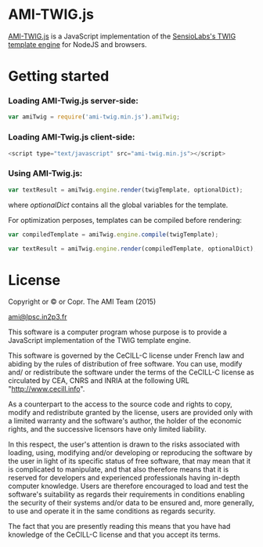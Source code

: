 AMI-TWIG.js
===========

[AMI-TWIG.js](http://www.cern.ch/ami/twig/) is a JavaScript implementation of the [SensioLabs's TWIG template engine](http://twig.sensiolabs.org/) for NodeJS and browsers.


Getting started
===============

### Loading AMI-Twig.js server-side:

```javascript
var amiTwig = require('ami-twig.min.js').amiTwig;
```

### Loading AMI-Twig.js client-side:

```javascript
<script type="text/javascript" src="ami-twig.min.js"></script>
```

### Using AMI-Twig.js:

```javascript
var textResult = amiTwig.engine.render(twigTemplate, optionalDict);
```

where *optionalDict* contains all the global variables for the template.

For optimization perposes, templates can be compiled before rendering:

```javascript
var compiledTemplate = amiTwig.engine.compile(twigTemplate);

var textResult = amiTwig.engine.render(compiledTemplate, optionalDict);
```

License
=======

Copyright or © or Copr. The AMI Team (2015)

ami@lpsc.in2p3.fr

This software is a computer program whose purpose is to provide a JavaScript
implementation of the TWIG template engine.

This software is governed by the CeCILL-C license under French law and
abiding by the rules of distribution of free software.  You can  use, 
modify and/ or redistribute the software under the terms of the CeCILL-C
license as circulated by CEA, CNRS and INRIA at the following URL
"http://www.cecill.info". 

As a counterpart to the access to the source code and  rights to copy,
modify and redistribute granted by the license, users are provided only
with a limited warranty  and the software's author,  the holder of the
economic rights,  and the successive licensors  have only  limited
liability. 

In this respect, the user's attention is drawn to the risks associated
with loading,  using,  modifying and/or developing or reproducing the
software by the user in light of its specific status of free software,
that may mean  that it is complicated to manipulate,  and  that  also
therefore means  that it is reserved for developers  and  experienced
professionals having in-depth computer knowledge. Users are therefore
encouraged to load and test the software's suitability as regards their
requirements in conditions enabling the security of their systems and/or 
data to be ensured and,  more generally, to use and operate it in the 
same conditions as regards security. 

The fact that you are presently reading this means that you have had
knowledge of the CeCILL-C license and that you accept its terms.
